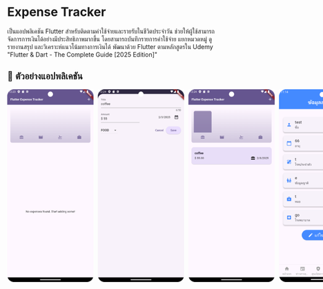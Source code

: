 # Expense Tracker

เป็นแอปพลิเคชัน Flutter สำหรับติดตามค่าใช้จ่ายและรายรับในชีวิตประจำวัน ช่วยให้ผู้ใช้สามารถจัดการการเงินได้อย่างมีประสิทธิภาพมากขึ้น โดยสามารถบันทึกรายการค่าใช้จ่าย แยกหมวดหมู่ ดูรายงานสรุป และวิเคราะห์แนวโน้มทางการเงินได้ พัฒนาด้วย Flutter ตามหลักสูตรใน Udemy "Flutter & Dart - The Complete Guide [2025 Edition]"

## 🎥 ตัวอย่างแอปพลิเคชัน
<div style="display: flex; gap: 10px;">
  <img src="https://github.com/peerapattop/expense-tracker/raw/main/assets/images/expense1.png" width="200" />
  <img src="https://github.com/peerapattop/expense-tracker/raw/main/assets/images/expense2.png" width="200" />
  <img src="https://github.com/peerapattop/expense-tracker/raw/main/assets/images/expense3.png" width="200" />
  <img src="https://github.com/peerapattop/elder-care/raw/main/assets/images/profile.png" width="200" />
  
## 📥 ดาวน์โหลดแอปพลิเคชัน
https://drive.google.com/file/d/1oS8aVdjsfyyEc05p514k2qXpBLPhRwv0/view?usp=sharing
